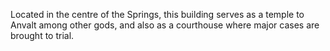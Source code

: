 Located in the centre of the Springs, this building serves as a temple to Anvalt among other gods, and also as a courthouse where major cases are brought to trial.